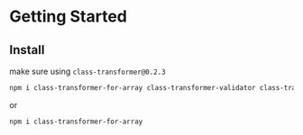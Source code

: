 # Getting Started

## Install

make sure using `class-transformer@0.2.3`

```bash
npm i class-transformer-for-array class-transformer-validator class-transformer@0.2.3 class-validator reflect-metadata
```

or

```bash
npm i class-transformer-for-array
```
